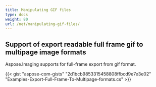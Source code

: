 ```yaml
---
title: Manipulating GIF files
type: docs
weight: 80
url: /net/manipulating-gif-files/
---
```


## **Support of export readable full frame gif to multipage image formats**
Aspose.Imaging supports for full-frame export from gif format.

{{< gist "aspose-com-gists" "2d1bcb9853315458808ffbcd9e7e3e02" "Examples-Export-Full-Frame-To-Multipage-formats.cs" >}}
